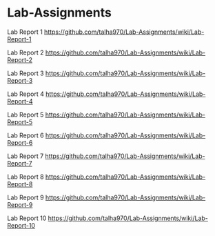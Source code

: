 # Lab-Assignments
Lab Report 1
https://github.com/talha970/Lab-Assignments/wiki/Lab-Report-1

Lab Report 2
https://github.com/talha970/Lab-Assignments/wiki/Lab-Report-2

Lab Report 3
https://github.com/talha970/Lab-Assignments/wiki/Lab-Report-3

Lab Report 4
https://github.com/talha970/Lab-Assignments/wiki/Lab-Report-4

Lab Report 5
https://github.com/talha970/Lab-Assignments/wiki/Lab-Report-5


Lab Report 6
https://github.com/talha970/Lab-Assignments/wiki/Lab-Report-6


Lab Report 7
https://github.com/talha970/Lab-Assignments/wiki/Lab-Report-7

Lab Report 8
https://github.com/talha970/Lab-Assignments/wiki/Lab-Report-8

Lab Report 9
https://github.com/talha970/Lab-Assignments/wiki/Lab-Report-9

Lab Report 10
https://github.com/talha970/Lab-Assignments/wiki/Lab-Report-10
